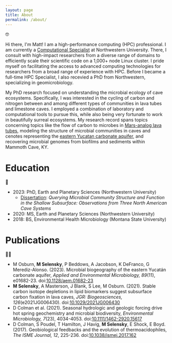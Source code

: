 ```yaml
---
layout: page
title: About
permalink: /about/
---
```


:nerd_face:

Hi there, I'm Matt! I am a high-performance computing (HPC) professional. I am currently a [Computational Specialist](https://www.it.northwestern.edu/departments/it-services-support/research/staff/selensky.html) at Northwestern University. There, I consult with high-impact researchers from a diverse range of domains to efficiently scale their scientific code on a 1,000+ node Linux cluster. I pride myself on facilitating the access to advanced computing technologies for researchers from a broad range of experience with HPC. Before I became a full-time HPC Specialist, I also recevied a PhD from Northwestern, specializing in geomicrobiology.

My PhD research focused on understanding the microbial ecology of cave ecosystems. Specifically, I was interested in the cycling of carbon and nitrogen between and among different types of communities in lava tubes and limestone caves. I employed a combination of laboratory and computational tools to pursue this, while also being very fortunate to work in beautifully surreal ecosystems. My research record spans topics concerning topics like the flow of carbon to microbes in [Mars-analog lava tubes](https://eos.org/research-spotlights/earthly-lava-tubes-may-offer-insights-into-extraterrestrial-life), modeling the structure of microbial communities in caves and cenotes representing the [eastern Yucatan carbonate aquifer](https://news.northwestern.edu/stories/2023/11/yucatans-underwater-caves-host-diverse-microbial-communities/), and recovering microbial genomes from biofilms and sediments within Mammoth Cave, KY. 

# Education

:open_book: 

- 2023: PhD, Earth and Planetary Sciences (Northwestern University)
  - [Dissertation](https://arch.library.northwestern.edu/concern/generic_works/5t34sk11p): *Querying Microbial Community Structure and Function in the Shallow Subsurface: Observations from Three North American Cave Systems*
- 2020: MS, Earth and Planetary Sciences (Northwestern University)
- 2018: BS, Environmental Health Microbiology (Montana State University)

# Publications

:man_technologist:

- M Osburn, **M Selensky**, P Beddows, A Jacobson, K DeFranco, G Merediz-Alonso. (2023). Microbial biogeography of the eastern Yucatán carbonate aquifer, *Applied and Environmental Microbiology, 89*(11), e01682-23. doi:[10.1128/aem.01682-23](https://doi.org/10.1128/aem.01682-23) 
- **M Selensky**, A Masterson, J Blank, S Lee, M Osburn. (2021). Stable carbon isotope depletions in lipid biomarkers suggest subsurface carbon fixation in lava caves, *JGR: Biogeosciences, 126*(e2021JG006430). doi:[10.1029/2021JG006430](https://doi.org/10.1029/2021JG006430)
- D Colman et al. (2021). Seasonal hydrologic and geologic forcing drive hot spring geochemistry and microbial biodiversity, *Environmental Microbiology, 7*(23), 4034-4053. doi:[10.1111/1462-2920.15617](https://doi.org/10.1111/1462-2920.15617)
- D Colman, S Poudel, T Hamilton, J Havig, **M Selensky**, E Shock, E Boyd. (2017). Geobiological feedbacks and the evolution of thermoacidophiles, *The ISME Journal, 12*, 225-236. doi:[10.1038/ismej.2017.162](https://doi.org/10.1038/ismej.2017.162)

